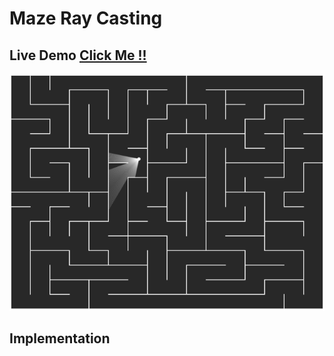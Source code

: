 # Maze Ray Casting

## Live Demo [Click Me !!](https://thenirmalkc.github.io/maze-ray-casting/)

![Maze Ray Casting](screenshots/maze-ray-casting.png)

## Implementation
